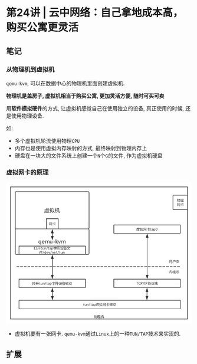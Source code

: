 # 第24讲 | 云中网络：自己拿地成本高，购买公寓更灵活

## 笔记

### 从物理机到虚拟机

`qemu-kvm`, 可以在数据中心的物理机里面创建虚拟机.

**物理机是盖房子, 虚拟机相当于购买公寓, 更加灵活方便, 随时可买可卖**

用**软件模拟硬件**的方式, 让虚拟机感觉自己在使用独立的设备, 真正使用的时候, 还是使用物理设备.

如:

* 多个虚拟机轮流使用物理`CPU`
* 内存也是使用虚拟内存映射的方式, 最终映射到物理内存上
* 硬盘在一块大的文件系统上创建一个`N`个`G`的文件, 作为虚拟机硬盘

### 虚拟网卡的原理

![](./img/24_01.jpg)

* 虚拟机要有一张网卡. `qemu-kvm`通过`Linux`上的一种`TUN/TAP`技术来实现的.

## 扩展
